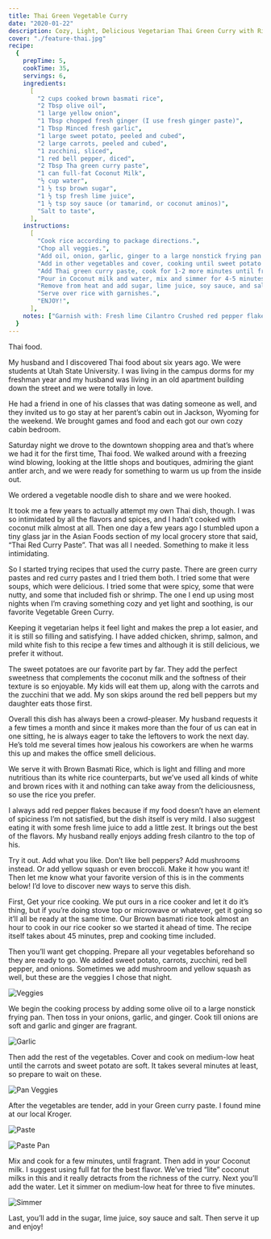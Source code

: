 ```yaml
---
title: Thai Green Vegetable Curry
date: "2020-01-22"
description: Cozy, Light, Delicious Vegetarian Thai Green Curry with Rice.
cover: "./feature-thai.jpg"
recipe:
  {
    prepTime: 5,
    cookTime: 35,
    servings: 6,
    ingredients:
      [
        "2 cups cooked brown basmati rice",
        "2 Tbsp olive oil",
        "1 large yellow onion",
        "1 Tbsp chopped fresh ginger (I use fresh ginger paste)",
        "1 Tbsp Minced fresh garlic",
        "1 large sweet potato, peeled and cubed",
        "2 large carrots, peeled and cubed",
        "1 zucchini, sliced",
        "1 red bell pepper, diced",
        "2 Tbsp Tha green curry paste",
        "1 can full-fat Coconut Milk",
        "½ cup water",
        "1 ½ tsp brown sugar",
        "1 ½ tsp fresh lime juice",
        "1 ½ tsp soy sauce (or tamarind, or coconut aminos)",
        "Salt to taste",
      ],
    instructions:
      [
        "Cook rice according to package directions.",
        "Chop all veggies.",
        "Add oil, onion, garlic, ginger to a large nonstick frying pan on meduim-low heat, cook until onions are soft and ginger and garlic are fragrant.",
        "Add in other vegetables and cover, cooking until sweet potato and carrots are soft (At least 10-12 minutes on Med-Low heat).",
        "Add Thai green curry paste, cook for 1-2 more minutes until fragrant and incorporated.",
        "Pour in Coconut milk and water, mix and simmer for 4-5 minutes uncovered.",
        "Remove from heat and add sugar, lime juice, soy sauce, and salt.",
        "Serve over rice with garnishes.",
        "ENJOY!",
      ],
    notes: ["Garnish with: Fresh lime Cilantro Crushed red pepper flakes"],
  }
---
```


Thai food.

My husband and I discovered Thai food about six years ago. We were students at Utah State University. I was living in the campus dorms for my freshman year and my husband was living in an old apartment building down the street and we were totally in love.

He had a friend in one of his classes that was dating someone as well, and they invited us to go stay at her parent’s cabin out in Jackson, Wyoming for the weekend. We brought games and food and each got our own cozy cabin bedroom.

Saturday night we drove to the downtown shopping area and that’s where we had it for the first time, Thai food. We walked around with a freezing wind blowing, looking at the little shops and boutiques, admiring the giant antler arch, and we were ready for something to warm us up from the inside out.

We ordered a vegetable noodle dish to share and we were hooked.

It took me a few years to actually attempt my own Thai dish, though. I was so intimidated by all the flavors and spices, and I hadn’t cooked with coconut milk almost at all. Then one day a few years ago I stumbled upon a tiny glass jar in the Asian Foods section of my local grocery store that said, “Thai Red Curry Paste”. That was all I needed. Something to make it less intimidating.

So I started trying recipes that used the curry paste. There are green curry pastes and red curry pastes and I tried them both. I tried some that were soups, which were delicious. I tried some that were spicy, some that were nutty, and some that included fish or shrimp. The one I end up using most nights when I’m craving something cozy and yet light and soothing, is our favorite Vegetable Green Curry.

Keeping it vegetarian helps it feel light and makes the prep a lot easier, and it is still so filling and satisfying. I have added chicken, shrimp, salmon, and mild white fish to this recipe a few times and although it is still delicious, we prefer it without.

The sweet potatoes are our favorite part by far. They add the perfect sweetness that complements the coconut milk and the softness of their texture is so enjoyable. My kids will eat them up, along with the carrots and the zucchini that we add. My son skips around the red bell peppers but my daughter eats those first.

Overall this dish has always been a crowd-pleaser. My husband requests it a few times a month and since it makes more than the four of us can eat in one sitting, he is always eager to take the leftovers to work the next day. He’s told me several times how jealous his coworkers are when he warms this up and makes the office smell delicious.

We serve it with Brown Basmati Rice, which is light and filling and more nutritious than its white rice counterparts, but we’ve used all kinds of white and brown rices with it and nothing can take away from the deliciousness, so use the rice you prefer.

I always add red pepper flakes because if my food doesn’t have an element of spiciness I’m not satisfied, but the dish itself is very mild. I also suggest eating it with some fresh lime juice to add a little zest. It brings out the best of the flavors. My husband really enjoys adding fresh cilantro to the top of his.

Try it out. Add what you like. Don’t like bell peppers? Add mushrooms instead. Or add yellow squash or even broccoli. Make it how you want it! Then let me know what your favorite version of this is in the comments below! I’d love to discover new ways to serve this dish.

First, Get your rice cooking. We put ours in a rice cooker and let it do it’s thing, but if you’re doing stove top or microwave or whatever, get it going so it’ll all be ready at the same time. Our Brown basmati rice took almost an hour to cook in our rice cooker so we started it ahead of time. The recipe itself takes about 45 minutes, prep and cooking time included.

Then you’ll want get chopping. Prepare all your vegetables beforehand so they are ready to go. We added sweet potato, carrots, zucchini, red bell pepper, and onions. Sometimes we add mushroom and yellow squash as well, but these are the veggies I chose that night.

![Veggies](./veggies.jpg)

We begin the cooking process by adding some olive oil to a large nonstick frying pan. Then toss in your onions, garlic, and ginger. Cook till onions are soft and garlic and ginger are fragrant.

![Garlic](./garlic.jpg)

Then add the rest of the vegetables. Cover and cook on medium-low heat until the carrots and sweet potato are soft. It takes several minutes at least, so prepare to wait on these.

![Pan Veggies](./pan-veggies.jpg)

After the vegetables are tender, add in your Green curry paste. I found mine at our local Kroger.

![Paste](./paste.jpg)

![Paste Pan](./paste-pan.jpg)

Mix and cook for a few minutes, until fragrant. Then add in your Coconut milk. I suggest using full fat for the best flavor. We’ve tried “lite” coconut milks in this and it really detracts from the richness of the curry. Next you’ll add the water. Let it simmer on medium-low heat for three to five minutes.

![Simmer](./simmer.jpg)

Last, you’ll add in the sugar, lime juice, soy sauce and salt. Then serve it up and enjoy!
